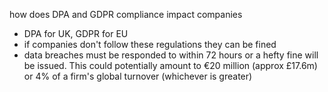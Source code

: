 how does DPA and GDPR compliance impact companies
- DPA for UK, GDPR for EU 
- if companies don't follow these regulations they can be fined 
- data breaches must be responded to within 72 hours or a hefty fine will be issued. This could potentially amount to €20 million (approx £17.6m) or 4% of a firm's global turnover (whichever is greater)

